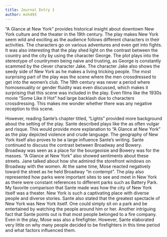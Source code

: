 ```yaml
---
title: Journal Entry 1
author: msh493
---
```


“A Glance at New York” provides historical insight about downtown New York culture and the theater in the 19th century. The play makes New York seem wild and exciting as the audience follows different characters in their activities. The characters go on various adventures and even get into fights. It was also interesting that the play shed light on the contrast between the country and the city by using the character George. The plot plays into the stereotype of countrymen being naive and trusting, as George is constantly scammed by the clever character Jake. The character Jake also shows the seedy side of New York as he makes a living tricking people. The most surprising part of the play was the scene where the men crossdressed to get into the women’s club. The 19th century was never a period where homosexuality or gender fluidity was even discussed, which makes it surprising that this scene was included in the play. Even films like the 1930s movie “Some Like it Hot” had large backlash due to characters crossdressing. This makes me wonder whether there was any negative reception to this scene.

However, reading Sante’s chapter titled, “Lights” provided more background about the setting of the play. Sante described plays like the as often vulgar and risque. This would provide more explanation to “A Glance at New York” as the play depicted violence and crude language. The geography of New York itself also proves to be a large influence Sante’s writing. Sante continued to discuss the contrast between Broadway and Bowery. Broadway was seen as a place for the bourgeoisie and Bowery was for the masses. “A Glance at New York” also showed sentiments about these streets. Jane talked about how she admired the storefront windows on Broadway with the women. At the same time, Mose reacted negatively toward the street as he held Broadway “in contempt”. The play also represented how parks were important sites to see and meet in New York as there were constant references to different parks such as Battery Park. My favorite comparison that Sante made was how the city of New York itself was a theater. New York is such a captivating place with diverse people and diverse stories. Sante also stated that the greatest spectacle of New York was New York itself. One could simply sit on a park and be entertained by watching the people around him or her.  Another intriguing fact that Sante points out is that most people belonged to a fire company. Even in the play, Mose was also a firefighter. However, Sante elaborated very little on why many people decided to be firefighters in this time period and what factors influenced them.  
